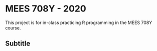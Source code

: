 # MEES 708Y - 2020

This project is for in-class practicing R programming in the MEES 708Y course.

## Subtitle
